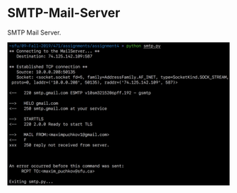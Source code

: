 # SMTP-Mail-Server
SMTP Mail Server.

![SMTP Image](https://github.com/maxim-puchkov/SMTP-Mail-Server/blob/master/Images/SMTP.png)
